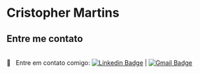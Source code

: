 # Cristopher Martins

## Entre me contato
 <br/> :email: &nbsp; Entre em contato comigo: [![Linkedin Badge](https://img.shields.io/badge/-CristopherMartins-blue?style=flat-square&logo=Linkedin&logoColor=white&link=https://www.linkedin.com/in/cristopher-martins/)](https://www.linkedin.com/in/cristopher-martins/) 
| 
[![Gmail Badge](https://img.shields.io/badge/-cristopher.martins@gmail.com-c14438?style=flat-square&logo=Gmail&logoColor=white&link=mailto:cristopher.martins@gmail.com)](mailto:cristopher.martins@gmail.com)
